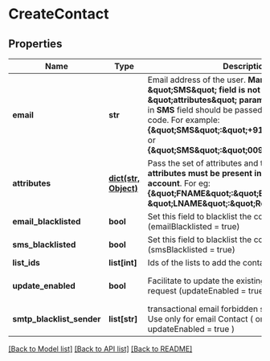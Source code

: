 # CreateContact

## Properties
Name | Type | Description | Notes
------------ | ------------- | ------------- | -------------
**email** | **str** | Email address of the user. **Mandatory if \&quot;SMS\&quot; field is not passed in \&quot;attributes\&quot; parameter**. Mobile Number in **SMS** field should be passed with proper country code. For example: **{\&quot;SMS\&quot;:\&quot;+91xxxxxxxxxx\&quot;}** or **{\&quot;SMS\&quot;:\&quot;0091xxxxxxxxxx\&quot;}**  | [optional] 
**attributes** | [**dict(str, Object)**](Object.md) | Pass the set of attributes and their values. **These attributes must be present in your SendinBlue account**. For eg: **{\&quot;FNAME\&quot;:\&quot;Elly\&quot;, \&quot;LNAME\&quot;:\&quot;Roger\&quot;}**  | [optional] 
**email_blacklisted** | **bool** | Set this field to blacklist the contact for emails (emailBlacklisted &#x3D; true) | [optional] 
**sms_blacklisted** | **bool** | Set this field to blacklist the contact for SMS (smsBlacklisted &#x3D; true) | [optional] 
**list_ids** | **list[int]** | Ids of the lists to add the contact to | [optional] 
**update_enabled** | **bool** | Facilitate to update the existing contact in the same request (updateEnabled &#x3D; true) | [optional] [default to False]
**smtp_blacklist_sender** | **list[str]** | transactional email forbidden sender for contact. Use only for email Contact ( only available if updateEnabled &#x3D; true ) | [optional] 

[[Back to Model list]](../README.md#documentation-for-models) [[Back to API list]](../README.md#documentation-for-api-endpoints) [[Back to README]](../README.md)


